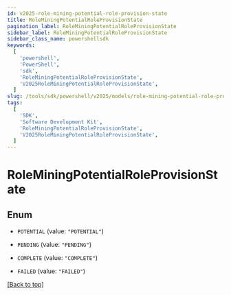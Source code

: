 ```yaml
---
id: v2025-role-mining-potential-role-provision-state
title: RoleMiningPotentialRoleProvisionState
pagination_label: RoleMiningPotentialRoleProvisionState
sidebar_label: RoleMiningPotentialRoleProvisionState
sidebar_class_name: powershellsdk
keywords:
  [
    'powershell',
    'PowerShell',
    'sdk',
    'RoleMiningPotentialRoleProvisionState',
    'V2025RoleMiningPotentialRoleProvisionState',
  ]
slug: /tools/sdk/powershell/v2025/models/role-mining-potential-role-provision-state
tags:
  [
    'SDK',
    'Software Development Kit',
    'RoleMiningPotentialRoleProvisionState',
    'V2025RoleMiningPotentialRoleProvisionState',
  ]
---
```


# RoleMiningPotentialRoleProvisionState

## Enum

- `POTENTIAL` (value: `"POTENTIAL"`)

- `PENDING` (value: `"PENDING"`)

- `COMPLETE` (value: `"COMPLETE"`)

- `FAILED` (value: `"FAILED"`)

[[Back to top]](#)
